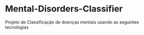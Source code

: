 # Mental-Disorders-Classifier
Projeto de Classificação de doenças mentais usando as seguintes tecnologias
